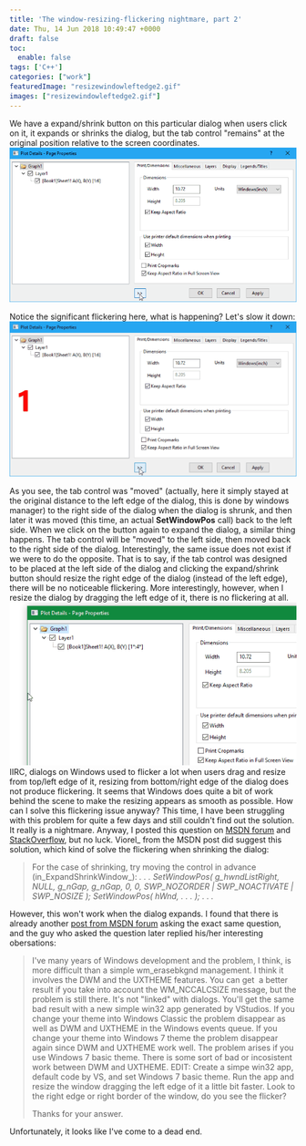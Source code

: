 ```yaml
---
title: 'The window-resizing-flickering nightmare, part 2'
date: Thu, 14 Jun 2018 10:49:47 +0000
draft: false
toc:
  enable: false
tags: ['C++']
categories: ["work"]
featuredImage: "resizewindowleftedge2.gif"
images: ["resizewindowleftedge2.gif"]
---
```


We have a expand/shrink button on this particular dialog when users click on it, it expands or shrinks the dialog, but the tab control "remains" at the original position relative to the screen coordinates. ![ResizeLeftEdge.gif](resizeleftedge.gif)

Notice the significant flickering here, what is happening? Let's slow it down:
![DialogFlickering.gif](dialogflickering.gif)

As you see, the tab control was "moved" (actually, here it simply stayed at the original distance to the left edge of the dialog, this is done by windows manager) to the right side of the dialog when the dialog is shrunk, and then later it was moved (this time, an actual **SetWindowPos** call) back to the left side. When we click on the button again to expand the dialog, a similar thing happens. The tab control will be "moved" to the left side, then moved back to the right side of the dialog. Interestingly, the same issue does not exist if we were to do the opposite. That is to say, if the tab control was designed to be placed at the left side of the dialog and clicking the expand/shrink button should resize the right edge of the dialog (instead of the left edge), there will be no noticeable flickering. More interestingly, however, when I resize the dialog by dragging the left edge of it, there is no flickering at all. ![ResizeWindowLeftEdge2.gif](resizewindowleftedge2.gif) IIRC, dialogs on Windows used to flicker a lot when users drag and resize from top/left edge of it, resizing from bottom/right edge of the dialog does not produce flickering. It seems that Windows does quite a bit of work behind the scene to make the resizing appears as smooth as possible. How can I solve this flickering issue anyway? This time, I have been struggling with this problem for quite a few days and still couldn't find out the solution. It really is a nightmare. Anyway, I posted this question on [MSDN forum](https://social.msdn.microsoft.com/Forums/vstudio/en-US/93ad3a77-90ab-46fa-adc1-b5fe3af05767/reduce-flickering-when-using-setwindowpos-to-change-left-edge-of-a-window) and [StackOverflow](https://stackoverflow.com/questions/50898990/reduce-flickering-when-using-setwindowpos-to-change-the-left-edge-of-a-window), but no luck. Viorel\_ from the MSDN post did suggest this solution, which kind of solve the flickering when shrinking the dialog:

> For the case of shrinking, try moving the control in advance (in_ExpandShrinkWindow_): _. . . SetWindowPos( g\_hwndListRight, NULL, g\_nGap, g\_nGap, 0, 0, SWP\_NOZORDER | SWP\_NOACTIVATE | SWP\_NOSIZE ); SetWindowPos( hWnd, . . . ); . . ._

However, this won't work when the dialog expands. I found that there is already another [post from MSDN forum](https://social.msdn.microsoft.com/Forums/windowsdesktop/en-US/96fbddcd-559e-4fe9-95b3-3ee16b67fa8d/dialogs-children-flickering-during-resizing) asking the exact same question, and the guy who asked the question later replied his/her interesting obersations:

> I've many years of Windows development and the problem, I think, is more difficult than a simple wm\_erasebkgnd management. I think it involves the DWM and the UXTHEME features. You can get  a better result if you take into account the WM\_NCCALCSIZE message, but the problem is still there. It's not "linked" with dialogs. You'll get the same bad result with a new simple win32 app generated by VStudios. If you change your theme into Windows Classic the problem disappear as well as DWM and UXTHEME in the Windows events queue. If you change your theme into Windows 7 theme the problem disappear again since DWM and UXTHEME work well. The problem arises if you use Windows 7 basic theme. There is some sort of bad or incosistent work between DWM and UXTHEME. EDIT: Create a simpe win32 app, default code by VS, and set Windows 7 basic theme. Run the app and resize the window dragging the left edge of it a little bit faster. Look to the right edge or right border of the window, do you see the flicker?
> 
> Thanks for your answer.

Unfortunately, it looks like I've come to a dead end.